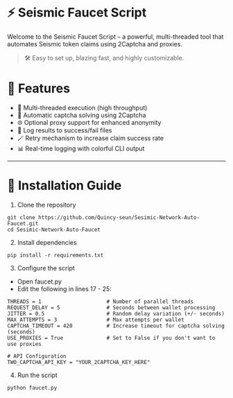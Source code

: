 # ⚡ **Seismic Faucet Script**
Welcome to the Seismic Faucet Script – a powerful, multi-threaded tool that automates Seismic token claims using 2Captcha and proxies.
> 🛠️ Easy to set up, blazing fast, and highly customizable.

# 🌟 **Features**
+ 🚀 Multi-threaded execution (high throughput)
+ 🤖 Automatic captcha solving using 2Captcha
+ 🌐 Optional proxy support for enhanced anonymity
+ 🧾 Log results to success/fail files
+ 🪄 Retry mechanism to increase claim success rate
+ 📊 Real-time logging with colorful CLI output
_______________________
# **🧰 Installation Guide**

1. Clone the repository
```
git clone https://github.com/Quincy-seun/Sesimic-Network-Auto-Faucet.git 
cd Sesimic-Network-Auto-Faucet
```
2. Install dependencies
```
pip install -r requirements.txt
```
3. Configure the script
* Open faucet.py
* Edit the following in lines 17 - 25:
```
THREADS = 1                     # Number of parallel threads
REQUEST_DELAY = 5               # Seconds between wallet processing
JITTER = 0.5                    # Random delay variation (+/- seconds)
MAX_ATTEMPTS = 3                # Max attempts per wallet
CAPTCHA_TIMEOUT = 420           # Increase timeout for captcha solving (seconds)
USE_PROXIES = True              # Set to False if you don't want to use proxies

# API Configuration
TWO_CAPTCHA_API_KEY = "YOUR_2CAPTCHA_KEY_HERE"
```
4. Run the script
```
python faucet.py
```
